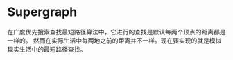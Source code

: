 # Supergraph
  在广度优先搜索查找最短路径算法中，它进行的查找是默认每两个顶点的距离都是一样的。
  然而在实际生活中每两地之前的距离并不一样。现在要实现的就是模拟现实生活中的最短路径查找。
